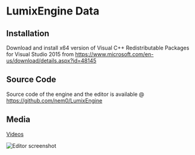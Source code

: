 LumixEngine Data
================

Installation
------------
Download and install x64 version of Visual C++ Redistributable Packages for Visual Studio 2015 from
https://www.microsoft.com/en-us/download/details.aspx?id=48145

Source Code
-----------
Source code of the engine and the editor is available @ https://github.com/nem0/LumixEngine

Media
-----------

[Videos](https://www.youtube.com/channel/UCtjtIy0ldsq-9siM1Gm_rXg)

![Editor screenshot](https://cloud.githubusercontent.com/assets/153526/12904252/3fcf130e-cece-11e5-878b-c9fe24c1b11a.png)
